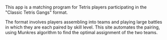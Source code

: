 This app is a matching program for Tetris players participating in the "Classic Tetris Gangs" format.

The format involves players assembling into teams and playing large battles in which they are each paired by skill level. This site automates the pairing, using Munkres algorithm to find the optimal assignment of the two teams.
